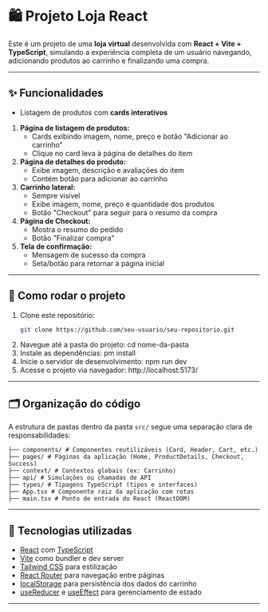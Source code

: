 # 🛍️ Projeto Loja React

Este é um projeto de uma **loja virtual** desenvolvida com **React + Vite + TypeScript**, simulando a experiência completa de um usuário navegando, adicionando produtos ao carrinho e finalizando uma compra.

---

## ✨ Funcionalidades

- Listagem de produtos com **cards interativos**
1. **Página de listagem de produtos:**
   - Cards exibindo imagem, nome, preço e botão "Adicionar ao carrinho"
   - Clique no card leva à página de detalhes do item
2. **Página de detalhes do produto:**
   - Exibe imagem, descrição e avaliações do item
   - Contém botão para adicionar ao carrinho
3. **Carrinho lateral:**
   - Sempre visível
   - Exibe imagem, nome, preço e quantidade dos produtos
   - Botão "Checkout" para seguir para o resumo da compra
4. **Página de Checkout:**
   - Mostra o resumo do pedido
   - Botão "Finalizar compra"
5. **Tela de confirmação:**
   - Mensagem de sucesso da compra
   - Seta/botão para retornar à página inicial
---

## 🚀 Como rodar o projeto

1. Clone este repositório:
   ```bash
   git clone https://github.com/seu-usuario/seu-repositorio.git
2. Navegue até a pasta do projeto:
    cd nome-da-pasta
3.  Instale as dependências:
    pm install
4. Inicie o servidor de desenvolvimento:
   npm run dev
5. Acesse o projeto via navegador:
   http://localhost:5173/

---


## 🗂️ Organização do código

A estrutura de pastas dentro da pasta `src/` segue uma separação clara de responsabilidades:
```src/
├── components/ # Componentes reutilizáveis (Card, Header, Cart, etc.)
├── pages/ # Páginas da aplicação (Home, ProductDetails, Checkout, Success)
├── context/ # Contextos globais (ex: Carrinho)
├── api/ # Simulações ou chamadas de API
├── types/ # Tipagens TypeScript (tipos e interfaces)
├── App.tsx # Componente raiz da aplicação com rotas
├── main.tsx # Ponto de entrada do React (ReactDOM)
```
---

## 🧪 Tecnologias utilizadas

- [React](https://reactjs.org/) com [TypeScript](https://www.typescriptlang.org/)
- [Vite](https://vitejs.dev/) como bundler e dev server
- [Tailwind CSS](https://tailwindcss.com/) para estilização
- [React Router](https://reactrouter.com/) para navegação entre páginas
- [localStorage](https://developer.mozilla.org/pt-BR/docs/Web/API/Window/localStorage) para persistência dos dados do carrinho
- [useReducer](https://react.dev/reference/react/useReducer) e [useEffect](https://react.dev/reference/react/useEffect) para gerenciamento de estado

---

